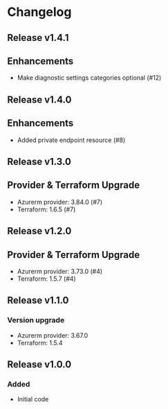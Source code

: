 # Changelog

## Release v1.4.1

## Enhancements

-  Make diagnostic settings categories optional (#12)


   
## Release v1.4.0

## Enhancements

- Added private endpoint resource (#8)


   
## Release v1.3.0

## Provider & Terraform Upgrade
- Azurerm provider: 3.84.0 (#7)
- Terraform: 1.6.5 (#7)
   
## Release v1.2.0

## Provider & Terraform Upgrade
- Azurerm provider: 3.73.0 (#4)
- Terraform: 1.5.7 (#4)
   
## Release v1.1.0

### Version upgrade
- Azurerm provider: 3.67.0
- Terraform: 1.5.4
   
## Release v1.0.0

### Added
- Initial code
   